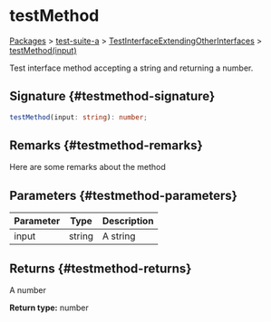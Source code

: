 # testMethod

[Packages](/) \> [test-suite-a](/test-suite-a/) \> [TestInterfaceExtendingOtherInterfaces](/test-suite-a/testinterfaceextendingotherinterfaces-interface/) \> [testMethod(input)](/test-suite-a/testinterfaceextendingotherinterfaces-interface/testmethod-methodsignature)

Test interface method accepting a string and returning a number.

## Signature {#testmethod-signature}

```typescript
testMethod(input: string): number;
```

## Remarks {#testmethod-remarks}

Here are some remarks about the method

## Parameters {#testmethod-parameters}

| Parameter | Type | Description |
| --- | --- | --- |
| input | string | A string |

## Returns {#testmethod-returns}

A number

**Return type:** number
